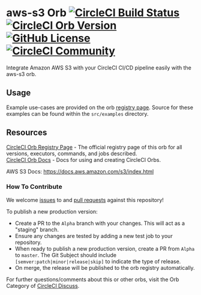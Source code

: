 # aws-s3 Orb [![CircleCI Build Status](https://circleci.com/gh/CircleCI-Public/aws-s3-orb.svg?style=shield "CircleCI Build Status")](https://circleci.com/gh/CircleCI-Public/aws-s3-orb) [![CircleCI Orb Version](https://img.shields.io/badge/endpoint.svg?url=https://badges.circleci.io/orb/circleci/aws-s3)](https://circleci.com/orbs/registry/orb/circleci/aws-s3) [![GitHub License](https://img.shields.io/badge/license-MIT-lightgrey.svg)](https://raw.githubusercontent.com/CircleCI-Public/aws-s3-orb/master/LICENSE) [![CircleCI Community](https://img.shields.io/badge/community-CircleCI%20Discuss-343434.svg)](https://discuss.circleci.com/c/ecosystem/orbs)

  Integrate Amazon AWS S3 with your CircleCI CI/CD pipeline easily with the aws-s3 orb.


## Usage

Example use-cases are provided on the orb [registry page](https://circleci.com/orbs/registry/orb/circleci/aws-s3#usage-examples). Source for these examples can be found within the `src/examples` directory.


## Resources

[CircleCI Orb Registry Page](https://circleci.com/orbs/registry/orb/circleci/aws-s3) - The official registry page of this orb for all versions, executors, commands, and jobs described.  
[CircleCI Orb Docs](https://circleci.com/docs/2.0/orb-intro/#section=configuration) - Docs for using and creating CircleCI Orbs.  

AWS S3 Docs: https://docs.aws.amazon.com/s3/index.html

### How To Contribute

We welcome [issues](https://github.com/CircleCI-Public/aws-s3-orb/issues) to and [pull requests](https://github.com/CircleCI-Public/aws-s3-orb/pulls) against this repository!

To publish a new production version:
* Create a PR to the `Alpha` branch with your changes. This will act as a "staging" branch.
* Ensure any changes are tested by adding a new test job to your repository.
* When ready to publish a new production version, create a PR from `Alpha` to `master`. The Git Subject should include `[semver:patch|minor|release|skip]` to indicate the type of release.
* On merge, the release will be published to the orb registry automatically.

For further questions/comments about this or other orbs, visit the Orb Category of [CircleCI Discuss](https://discuss.circleci.com/c/orbs).

